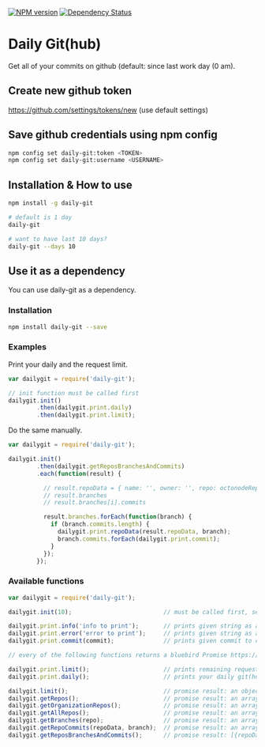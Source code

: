 [![NPM version](https://badge.fury.io/js/daily-git.svg)](http://badge.fury.io/js/daily-git)
[![Dependency Status](https://david-dm.org/schinkentanz/daily-git.svg)](https://david-dm.org/schinkentanz/daily-git)

# Daily Git(hub)
Get all of your commits on github (default: since last work day (0 am).

## Create new github token
https://github.com/settings/tokens/new (use default settings)

## Save github credentials using npm config

```bash
npm config set daily-git:token <TOKEN>
npm config set daily-git:username <USERNAME>
```

## Installation & How to use
```bash
npm install -g daily-git

# default is 1 day
daily-git

# want to have last 10 days?
daily-git --days 10
```

## Use it as a dependency
You can use daily-git as a dependency.

### Installation
```bash
npm install daily-git --save
```

### Examples
Print your daily and the request limit.
```js
var dailygit = require('daily-git');

// init function must be called first
dailygit.init()
        .then(dailygit.print.daily)
        .then(dailygit.print.limit);
```

Do the same manually.
```js
var dailygit = require('daily-git');

dailygit.init()
        .then(dailygit.getReposBranchesAndCommits)
        .each(function(result) {

          // result.repoData = { name: '', owner: '', repo: octonodeRepo }
          // result.branches
          // result.branches[i].commits

          result.branches.forEach(function(branch) {
            if (branch.commits.length) {
              dailygit.print.repoData(result.repoData, branch);
              branch.commits.forEach(dailygit.print.commit);
            }
          });
        });
```

### Available functions
```js
var dailygit = require('daily-git');

dailygit.init(10);                          // must be called first, set days to 10

dailygit.print.info('info to print');       // prints given string as an info to console
dailygit.print.error('error to print');     // prints given string as an error to console
dailygit.print.commit(commit);              // prints given commit to console

// every of the following functions returns a bluebird Promise https://github.com/petkaantonov/bluebird/blob/master/API.md

dailygit.print.limit();                     // prints remaining requests count
dailygit.print.daily();                     // prints your daily git(hub)

dailygit.limit();                           // promise result: an object: { left: 5000, max: 5000 }
dailygit.getRepos();                        // promise result: an array of octnode repos, e.g. client.repo('pksunkara/octonode')
dailygit.getOrganizationRepos();            // promise result: an array of octonode repos, e.g. client.repo('pksunkara/octonode')
dailygit.getAllRepos();                     // promise result: an array of octonode repos, e.g. client.repo('pksunkara/octonode')
dailygit.getBranches(repo);                 // promise result: an array of branch objects: https://developer.github.com/v3/repos/#list-branches
dailygit.getRepoCommits(repoData, branch);  // promise result: an array of commit objects: https://developer.github.com/v3/repos/commits/#list-commits-on-a-repository
dailygit.getReposBranchesAndCommits();      // promise result: [{repoData: { name: '', owner: '', repo: octonodeRepo }, branches: [{ name: '', commits: [...] }] ...} ...]
```

